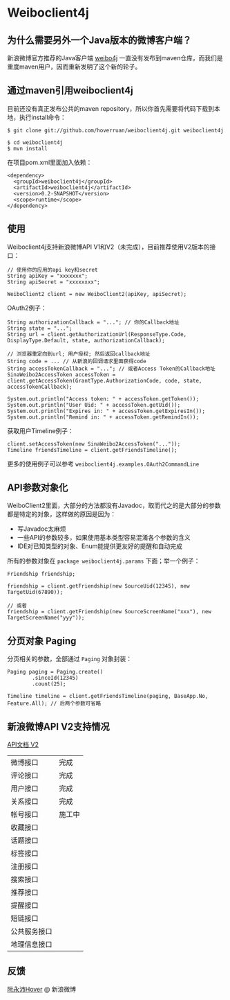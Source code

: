 Weiboclient4j
===

为什么需要另外一个Java版本的微博客户端？
---

新浪微博官方推荐的Java客户端 [weibo4j](http://code.google.com/p/weibo4j/) 一直没有发布到maven仓库，而我们是重度maven用户，因而重新发明了这个新的轮子。

通过maven引用weiboclient4j
---

目前还没有真正发布公共的maven repository，所以你首先需要将代码下载到本地，执行install命令：

    $ git clone git://github.com/hoverruan/weiboclient4j.git weiboclient4j

    $ cd weiboclient4j
    $ mvn install

在项目pom.xml里面加入依赖：

    <dependency>
      <groupId>weiboclient4j</groupId>
      <artifactId>weiboclient4j</artifactId>
      <version>0.2-SNAPSHOT</version>
      <scope>runtime</scope>
    </dependency>

使用
---

Weiboclient4j支持新浪微博API V1和V2（未完成），目前推荐使用V2版本的接口：

    // 使用你的应用的api key和secret
    String apiKey = "xxxxxxx";
    String apiSecret = "xxxxxxxx";

    WeiboClient2 client = new WeiboClient2(apiKey, apiSecret);

OAuth2例子：

    String authorizationCallback = "..."; // 你的Callback地址
    String state = "...";
    String url = client.getAuthorizationUrl(ResponseType.Code, DisplayType.Default, state, authorizationCallback);

    // 浏览器重定向到url; 用户授权; 然后返回callback地址
    String code = ... // 从新浪的回调请求里面获得code
    String accessTokenCallback = "..."; // 或者Access Token的Callback地址
    SinaWeibo2AccessToken accessToken = client.getAccessToken(GrantType.AuthorizationCode, code, state, accessTokenCallback);

    System.out.println("Access token: " + accessToken.getToken());
    System.out.println("User Uid: " + accessToken.getUid());
    System.out.println("Expires in: " + accessToken.getExpiresIn());
    System.out.println("Remind in: " + accessToken.getRemindIn());

获取用户Timeline例子：

    client.setAccessToken(new SinaWeibo2AccessToken("..."));
    Timeline friendsTimeline = client.getFriendsTimeline();

更多的使用例子可以参考 `weiboclient4j.examples.OAuth2CommandLine`

API参数对象化
---

WeiboClient2里面，大部分的方法都没有Javadoc，取而代之的是大部分的参数都是特定的对象，这样做的原因是因为：

- 写Javadoc太麻烦
- 一些API的参数较多，如果使用基本类型容易混淆各个参数的含义
- IDE对已知类型的对象、Enum能提供更友好的提醒和自动完成

所有的参数对象在 `package weiboclient4j.params` 下面；举一个例子：

    Friendship friendship;

    friendship = client.getFriendship(new SourceUid(12345), new TargetUid(67890));

    // 或者
    friendship = client.getFriendship(new SourceScreenName("xxx"), new TargetScreenName("yyy"));

分页对象 Paging
---

分页相关的参数，全部通过 `Paging` 对象封装：

    Paging paging = Paging.create()
            .sinceId(12345)
            .count(25);

    Timeline timeline = client.getFriendsTimeline(paging, BaseApp.No, Feature.All); // 后两个参数可省略

新浪微博API V2支持情况
---

[API文档 V2](http://open.weibo.com/wiki/API%E6%96%87%E6%A1%A3_V2)

<table>
<tr><td>微博接口</td><td>完成</td></tr>
<tr><td>评论接口</td><td>完成</td></tr>
<tr><td>用户接口</td><td>完成</td></tr>
<tr><td>关系接口</td><td>完成</td></tr>
<tr><td>帐号接口</td><td>施工中</td></tr>
<tr><td>收藏接口</td><td> </td></tr>
<tr><td>话题接口</td><td> </td></tr>
<tr><td>标签接口</td><td> </td></tr>
<tr><td>注册接口</td><td> </td></tr>
<tr><td>搜索接口</td><td> </td></tr>
<tr><td>推荐接口</td><td> </td></tr>
<tr><td>提醒接口</td><td> </td></tr>
<tr><td>短链接口</td><td> </td></tr>
<tr><td>公共服务接口</td><td> </td></tr>
<tr><td>地理信息接口</td><td> </td></tr>
</table>

反馈
---

[阮永沛Hover](http://weibo.com/hoverruan) @ 新浪微博
